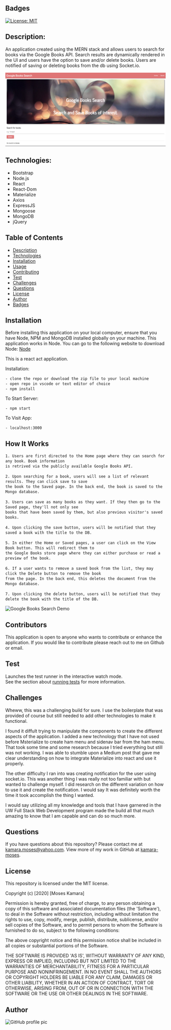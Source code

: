 ## Badges
[![License: MIT](https://img.shields.io/badge/License-MIT-yellow.svg)](https://opensource.org/licenses/MIT)

## Description:
An application created using the MERN stack and allows users to search for books via the Google Books API. Search results are dynamically rendered in the UI and users have the option to save and/or delete books. Users are notified of saving or deleting books from the db using Socket.io.

<img src="src/assets/img/googlebooks.png" alt="Google Books Search">

## Technologies:
- Bootstrap
- Node.js
- React
- React-Dom
- Materialize
- Axios
- ExpressJS
- Mongoose
- MongoDB
- jQuery

## Table of Contents
* [Description](#description)
* [Technologies](#topics)
* [Installation](#installation)
* [Usage](#usage)
* [Contributing](#contributing)
* [Test](#test)
* [Challenges](#challenges)
* [Questions](#questions)
* [License](#license)
* [Author](#Author)
* [Badges](#badges)

## Installation
Before installing this application on your local computer, ensure that you have Node, NPM and MongoDB installed globally on your machine. This application works in Node. You can go to the following website to download Node: <a href='https://nodejs.org/en/'>Node</a>

This is a react act application.

Installation:

    - clone the repo or download the zip file to your local machine
    - open repo in vscode or text editor of choice
    - npm install

To Start Server:

    - npm start

To Visit App:

    - localhost:3000

## How It Works
    1. Users are first directed to the Home page where they can search for any book. Book information 
    is retrived via the publicly available Google Books API.

    2. Upon searching for a book, users will see a list of relevant results. They can click save to save 
    the book to the Saved page. In the back end, the book is saved to the Mongo database.

    3. Users can save as many books as they want. If they then go to the Saved page, they'll not only see 
    books that have been saved by them, but also previous visitor's saved books.

    4. Upon clicking the save button, users will be notified that they saved a book with the title to the DB.

    5. In either the Home or Saved pages, a user can click on the View Book button. This will redirect them to 
    the Google Books store page where they can either purchase or read a preview of the book.

    6. If a user wants to remove a saved book from the list, they may click the Delete button to remove the book 
    from the page. In the back end, this deletes the document from the Mongo database.

    7. Upon clicking the delete button, users will be notified that they delete the book with the title of the DB.

![Google Books Search Demo](src/assets/img/google-books.gif)


## Contributors
This application is open to anyone who wants to contribute or enhance the application. If you would like to contribute please reach out to me on Github or email.

## Test
Launches the test runner in the interactive watch mode.\
See the section about [running tests](https://facebook.github.io/create-react-app/docs/running-tests) for more information.


## Challenges
Wheww, this was a challenging build for sure. I use the boilerplate that was provided of course but still needed to add other technologies to make it functional.

I found it diffult trying to manipulate the components to create the different aspects of the application. I added a new technology that I have not used before Msterialize to create ham menu and sidenav bar from the ham menu. That took some time and some research because I tried everything but still was not working. I was able to stumble upon a Medium post that gave me clear understanding on how to integrate Materialize into react and use it properly.

The other difficulty I ran into was creating notification for the user using socket.io. This was another thing I was really not too familiar with but wanted to challenge myself. I did research on the different variation on how to use it and create the notification. I would say It was definitely worth the time it took accomplish the thing I wanted.

I would say utilizing all my knowledge and tools that I have garnered in the UW Full Stack Web Development program made the build all that much amazing to know that I am capable and can do so much more. 


## Questions
If you have questions about this repository? Please contact me at [kamara.moses@yahoo.com](mailto:kamara.moses@yahoo.com). View more of my work in GitHub at [kamara-moses](https://github.com/kamara-moses).

## License
This repository is licensed under the MIT license.

Copyright (c) [2020] [Moses Kamara]

Permission is hereby granted, free of charge, to any person obtaining a copy of this software and associated documentation files (the 'Software'), to deal in the Software without restriction, including without limitation the rights to use, copy, modify, merge, publish, distribute, sublicense, and/or sell copies of the Software, and to permit persons to whom the Software is furnished to do so, subject to the following conditions:

The above copyright notice and this permission notice shall be included in all copies or substantial portions of the Software.

THE SOFTWARE IS PROVIDED 'AS IS', WITHOUT WARRANTY OF ANY KIND, EXPRESS OR IMPLIED, INCLUDING BUT NOT LIMITED TO THE WARRANTIES OF MERCHANTABILITY, FITNESS FOR A PARTICULAR PURPOSE AND NONINFRINGEMENT. IN NO EVENT SHALL THE AUTHORS OR COPYRIGHT HOLDERS BE LIABLE FOR ANY CLAIM, DAMAGES OR OTHER LIABILITY, WHETHER IN AN ACTION OF CONTRACT, TORT OR OTHERWISE, ARISING FROM, OUT OF OR IN CONNECTION WITH THE SOFTWARE OR THE USE OR OTHER DEALINGS IN THE SOFTWARE.

## Author 
![GitHub profile pic](https://avatars3.githubusercontent.com/u/65128951?v=4)

